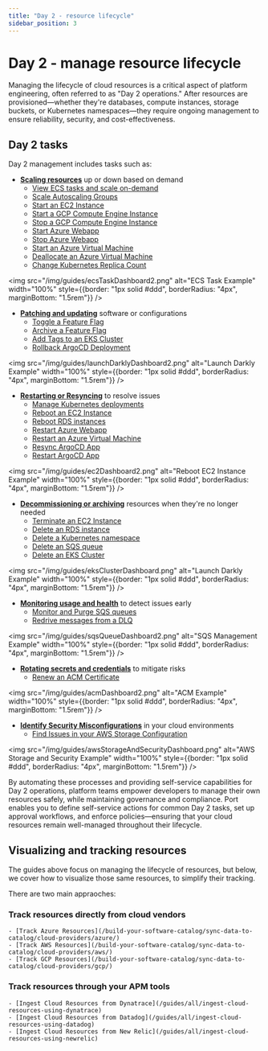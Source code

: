 ```yaml
---
title: "Day 2 - resource lifecycle"
sidebar_position: 3
---
```


# Day 2 - manage resource lifecycle

Managing the lifecycle of cloud resources is a critical aspect of platform engineering, often referred to as "Day 2 operations." After resources are provisioned—whether they're databases, compute instances, storage buckets, or Kubernetes namespaces—they require ongoing management to ensure reliability, security, and cost-effectiveness.

## Day 2 tasks

Day 2 management includes tasks such as:
- [**Scaling resources**](#scaling-resources-up-or-down-based-on-demand) up or down based on demand
    - [View ECS tasks and scale on-demand](/guides/all/manage-and-visualize-ecs-tasks)
    - [Scale Autoscaling Groups](/guides/all/manage-and-visualize-aws-autoscaling-groups)
    - [Start an EC2 Instance](/guides/all/visualize-and-manage-aws-ec2-instances#start-an-ec2-instance)
    - [Start a GCP Compute Engine Instance](/guides/all/manage-and-visualize-gcp-compute-engine-instances#start-a-compute-engine-instance)
    - [Stop a GCP Compute Engine Instance](/guides/all/manage-and-visualize-gcp-compute-engine-instances#stop-a-compute-engine-instance)
    - [Start Azure Webapp](/guides/all/manage-and-visualize-azure-web-apps#start-an-azure-web-app)
    - [Stop Azure Webapp](/guides/all/manage-and-visualize-azure-web-apps#stop-an-azure-web-app)
    - [Start an Azure Virtual Machine](/guides/all/manage-and-visualize-azure-virtual-machines#start-an-azure-virtual-machine)
    - [Deallocate an Azure Virtual Machine](/guides/all/manage-and-visualize-azure-virtual-machines#deallocate-an-azure-virtual-machine)
    - [Change Kubernetes Replica Count](/guides/all/change-replica-count/) 

<img src="/img/guides/ecsTaskDashboard2.png" alt="ECS Task Example" width="100%" style={{border: "1px solid #ddd", borderRadius: "4px", marginBottom: "1.5rem"}} />

- [**Patching and updating**](#patching-and-updating-software-or-configurations) software or configurations
    - [Toggle a Feature Flag](/guides/all/manage-and-visualize-your-launchdarkly-feature-flags#toggle-a-feature-flag)
    - [Archive a Feature Flag](/guides/all/manage-and-visualize-your-launchdarkly-feature-flags#archive-a-feature-flag)
    - [Add Tags to an EKS Cluster](/guides/all/manage-your-eks-clusters#add-tags-to-an-eks-cluster)
    - [Rollback ArgoCD Deployment](/guides/all/rollback-argocd-deployment/)

<img src="/img/guides/launchDarklyDashboard2.png" alt="Launch Darkly Example" width="100%" style={{border: "1px solid #ddd", borderRadius: "4px", marginBottom: "1.5rem"}} />

- [**Restarting or Resyncing**](#restarting-or-resyncing-to-resolve-issues) to resolve issues
    - [Manage Kubernetes deployments](/guides/all/manage-your-kubernetes-deployment/)
    - [Reboot an EC2 Instance](/guides/all/visualize-and-manage-aws-ec2-instances#reboot-an-ec2-instance)
    - [Reboot RDS instances](/guides/all/visualize-your-aws-storage-configuration#reboot-an-rds-instance)
    - [Restart Azure Webapp](/guides/all/manage-and-visualize-azure-web-apps#restart-an-azure-web-app)
    - [Restart an Azure Virtual Machine](/guides/all/manage-and-visualize-azure-virtual-machines#restart-an-azure-virtual-machine)
    - [Resync ArgoCD App](/guides/all/sync-argocd-app/)
    - [Restart ArgoCD App](/guides/all/restart-argocd-app/)

<img src="/img/guides/ec2Dashboard2.png" alt="Reboot EC2 Instance Example" width="100%" style={{border: "1px solid #ddd", borderRadius: "4px", marginBottom: "1.5rem"}} />

- [**Decommissioning or archiving**](#decommissioning-or-archiving-resources-when-theyre-no-longer-needed) resources when they're no longer needed
    - [Terminate an EC2 Instance](/guides/all/visualize-and-manage-aws-ec2-instances#terminate-an-ec2-instance)
    - [Delete an RDS instance](/guides/all/visualize-your-aws-storage-configuration#delete-an-rds-instance)
    - [Delete a Kubernetes namespace](/guides/all/manage-kubernetes-namespaces)
    - [Delete an SQS queue](/guides/all/manage-and-visualize-aws-sqs-queues#delete-an-sqs-queue)
    - [Delete an EKS Cluster](/guides/all/manage-your-eks-clusters#delete-an-eks-cluster)

<img src="/img/guides/eksClusterDashboard.png" alt="Launch Darkly Example" width="100%" style={{border: "1px solid #ddd", borderRadius: "4px", marginBottom: "1.5rem"}} />

- [**Monitoring usage and health**](#monitoring-usage-and-health-to-detect-issues-early) to detect issues early
    - [Monitor and Purge SQS queues](/guides/all/manage-and-visualize-aws-sqs-queues#purge-an-sqs-queue)
    - [Redrive messages from a DLQ](/guides/all/manage-and-visualize-aws-sqs-queues#redrive-messages-from-dlq)

<img src="/img/guides/sqsQueueDashboard2.png" alt="SQS Management Example" width="100%" style={{border: "1px solid #ddd", borderRadius: "4px", marginBottom: "1.5rem"}} />

- [**Rotating secrets and credentials**](#rotating-secrets-and-credentials-to-mitigate-risks) to mitigate risks
    - [Renew an ACM Certificate](/guides/all/manage-and-visualize-acm-certificates#renew-an-acm-certificate)

<img src="/img/guides/acmDashboard2.png" alt="ACM Example" width="100%" style={{border: "1px solid #ddd", borderRadius: "4px", marginBottom: "1.5rem"}} />

- [**Identify Security Misconfigurations**](#identify-security-misconfigurations-in-your-cloud-environments) in your cloud environments
    - [Find Issues in your AWS Storage Configuration](/guides/all/visualize-your-aws-storage-configuration/)

<img src="/img/guides/awsStorageAndSecurityDashboard.png" alt="AWS Storage and Security Example" width="100%" style={{border: "1px solid #ddd", borderRadius: "4px", marginBottom: "1.5rem"}} />

By automating these processes and providing self-service capabilities for Day 2 operations, platform teams empower developers to manage their own resources safely, while maintaining governance and compliance. Port enables you to define self-service actions for common Day 2 tasks, set up approval workflows, and enforce policies—ensuring that your cloud resources remain well-managed throughout their lifecycle.

## Visualizing and tracking resources

The guides above focus on managing the lifecycle of resources, but below, we cover how to visualize those same resources, to simplify their tracking.

There are two main appraoches:

### Track resources directly from cloud vendors

    - [Track Azure Resources](/build-your-software-catalog/sync-data-to-catalog/cloud-providers/azure/)
    - [Track AWS Resources](/build-your-software-catalog/sync-data-to-catalog/cloud-providers/aws/)
    - [Track GCP Resources](/build-your-software-catalog/sync-data-to-catalog/cloud-providers/gcp/)

### Track resources through your APM tools

    - [Ingest Cloud Resources from Dynatrace](/guides/all/ingest-cloud-resources-using-dynatrace)
    - [Ingest Cloud Resources from Datadog](/guides/all/ingest-cloud-resources-using-datadog)
    - [Ingest Cloud Resources from New Relic](/guides/all/ingest-cloud-resources-using-newrelic)
